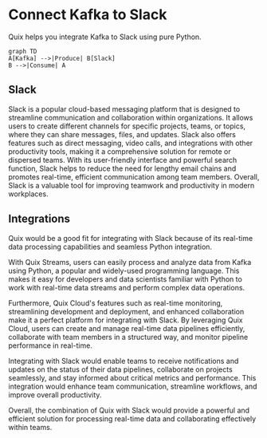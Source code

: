 # Connect Kafka to Slack

Quix helps you integrate Kafka to Slack using pure Python.

```mermaid
graph TD
A[Kafka] -->|Produce| B[Slack]
B -->|Consume| A
```

## Slack

Slack is a popular cloud-based messaging platform that is designed to streamline communication and collaboration within organizations. It allows users to create different channels for specific projects, teams, or topics, where they can share messages, files, and updates. Slack also offers features such as direct messaging, video calls, and integrations with other productivity tools, making it a comprehensive solution for remote or dispersed teams. With its user-friendly interface and powerful search function, Slack helps to reduce the need for lengthy email chains and promotes real-time, efficient communication among team members. Overall, Slack is a valuable tool for improving teamwork and productivity in modern workplaces.

## Integrations

Quix would be a good fit for integrating with Slack because of its real-time data processing capabilities and seamless Python integration. 

With Quix Streams, users can easily process and analyze data from Kafka using Python, a popular and widely-used programming language. This makes it easy for developers and data scientists familiar with Python to work with real-time data streams and perform complex data operations.

Furthermore, Quix Cloud's features such as real-time monitoring, streamlining development and deployment, and enhanced collaboration make it a perfect platform for integrating with Slack. By leveraging Quix Cloud, users can create and manage real-time data pipelines efficiently, collaborate with team members in a structured way, and monitor pipeline performance in real-time.

Integrating with Slack would enable teams to receive notifications and updates on the status of their data pipelines, collaborate on projects seamlessly, and stay informed about critical metrics and performance. This integration would enhance team communication, streamline workflows, and improve overall productivity.

Overall, the combination of Quix with Slack would provide a powerful and efficient solution for processing real-time data and collaborating effectively within teams.

